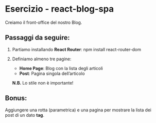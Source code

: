 # Esercizio - react-blog-spa

Creiamo il front-office del nostro Blog.

## Passaggi da seguire:

1. Partiamo installando **React Router**:
   npm install react-router-dom

2. Definiamo almeno tre pagine:

    - **Home Page**: Blog con la lista degli articoli
    - **Post**: Pagina singola dell’articolo

    **N.B.** Lo stile non è importante!

## Bonus:

Aggiungere una rotta (parametrica) e una pagina per mostrare la lista dei post di un dato **tag**.
